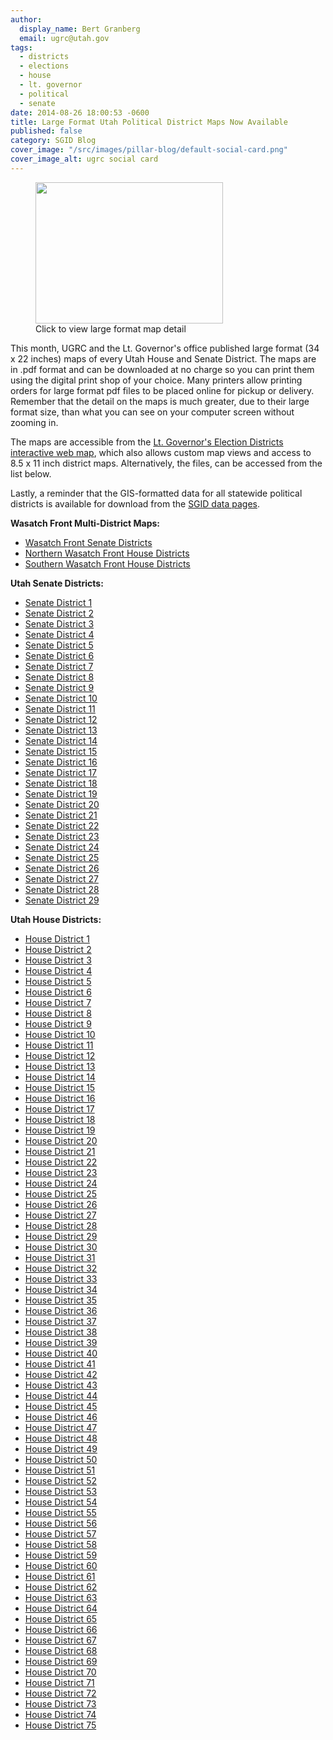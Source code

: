 ```yaml
---
author:
  display_name: Bert Granberg
  email: ugrc@utah.gov
tags:
  - districts
  - elections
  - house
  - lt. governor
  - political
  - senate
date: 2014-08-26 18:00:53 -0600
title: Large Format Utah Political District Maps Now Available
published: false
category: SGID Blog
cover_image: "/src/images/pillar-blog/default-social-card.png"
cover_image_alt: ugrc social card
---
```


<figure class="caption caption--right"><a href="/images/404.png"><img class="caption__image" src="/images/404.png" alt="" title="district59example" width="300" height="226" /></a><figcaption class="caption__text">Click to view large format map detail</figcaption></figure>This month, UGRC and the Lt. Governor's office published large format (34 x 22 inches) maps of every Utah House and Senate District. The maps are in .pdf format and can be downloaded at no charge so you can print them using the digital print shop of your choice. Many printers allow printing orders for large format pdf files to be placed online for pickup or delivery. Remember that the detail on the maps is much greater, due to their large format size, than what you can see on your computer screen without zooming in.</p>
<p>The maps are accessible from the <a href="https://elections.utah.gov/map/district-maps">Lt. Governor's Election Districts interactive web map</a>, which also allows custom map views and access to 8.5 x 11 inch district maps. Alternatively, the files, can be accessed from the list below. </p>
<p>Lastly, a reminder that the GIS-formatted data for all statewide political districts is available for download from the <a href="/products/sgid/political">SGID data pages</a>.</p>
<p><strong>Wasatch Front Multi-District Maps:</strong></p>
<ul>
<li><a href='https://elections.utah.gov/Media/Default/Documents/VotingDistrictMaps/LargeFormat/UtahSenateDistricts/SenateDistricts_WasatchFront.pdf'> Wasatch Front Senate Districts</a></li>
<li><a href='https://elections.utah.gov/Media/Default/Documents/VotingDistrictMaps/LargeFormat/UtahHouseDistricts/HouseDistricts_WasatchFrontNorth.pdf'> Northern Wasatch Front House Districts</a></li>
<li><a href='https://elections.utah.gov/Media/Default/Documents/VotingDistrictMaps/LargeFormat/UtahHouseDistricts/HouseDistricts_WasatchFrontSouth.pdf'> Southern Wasatch Front House Districts</a></li>
</ul>
<p><strong>Utah Senate Districts:</strong></p>
<ul>
<li><a href='https://elections.utah.gov/Media/Default/Documents/VotingDistrictMaps/LargeFormat/UtahSenateDistricts/SenateDistrict1.pdf'> Senate District 1</a></li>
<li><a href='https://elections.utah.gov/Media/Default/Documents/VotingDistrictMaps/LargeFormat/UtahSenateDistricts/SenateDistrict2.pdf'> Senate District 2</a></li>
<li><a href='https://elections.utah.gov/Media/Default/Documents/VotingDistrictMaps/LargeFormat/UtahSenateDistricts/SenateDistrict3.pdf'> Senate District 3</a></li>
<li><a href='https://elections.utah.gov/Media/Default/Documents/VotingDistrictMaps/LargeFormat/UtahSenateDistricts/SenateDistrict4.pdf'> Senate District 4</a></li>
<li><a href='https://elections.utah.gov/Media/Default/Documents/VotingDistrictMaps/LargeFormat/UtahSenateDistricts/SenateDistrict5.pdf'> Senate District 5</a></li>
<li><a href='https://elections.utah.gov/Media/Default/Documents/VotingDistrictMaps/LargeFormat/UtahSenateDistricts/SenateDistrict6.pdf'> Senate District 6</a></li>
<li><a href='https://elections.utah.gov/Media/Default/Documents/VotingDistrictMaps/LargeFormat/UtahSenateDistricts/SenateDistrict7.pdf'> Senate District 7</a></li>
<li><a href='https://elections.utah.gov/Media/Default/Documents/VotingDistrictMaps/LargeFormat/UtahSenateDistricts/SenateDistrict8.pdf'> Senate District 8</a></li>
<li><a href='https://elections.utah.gov/Media/Default/Documents/VotingDistrictMaps/LargeFormat/UtahSenateDistricts/SenateDistrict9.pdf'> Senate District 9</a></li>
<li><a href='https://elections.utah.gov/Media/Default/Documents/VotingDistrictMaps/LargeFormat/UtahSenateDistricts/SenateDistrict10.pdf'> Senate District 10</a></li>
<li><a href='https://elections.utah.gov/Media/Default/Documents/VotingDistrictMaps/LargeFormat/UtahSenateDistricts/SenateDistrict11.pdf'> Senate District 11</a></li>
<li><a href='https://elections.utah.gov/Media/Default/Documents/VotingDistrictMaps/LargeFormat/UtahSenateDistricts/SenateDistrict12.pdf'> Senate District 12</a></li>
<li><a href='https://elections.utah.gov/Media/Default/Documents/VotingDistrictMaps/LargeFormat/UtahSenateDistricts/SenateDistrict13.pdf'> Senate District 13</a></li>
<li><a href='https://elections.utah.gov/Media/Default/Documents/VotingDistrictMaps/LargeFormat/UtahSenateDistricts/SenateDistrict14.pdf'> Senate District 14</a></li>
<li><a href='https://elections.utah.gov/Media/Default/Documents/VotingDistrictMaps/LargeFormat/UtahSenateDistricts/SenateDistrict15.pdf'> Senate District 15</a></li>
<li><a href='https://elections.utah.gov/Media/Default/Documents/VotingDistrictMaps/LargeFormat/UtahSenateDistricts/SenateDistrict16.pdf'> Senate District 16</a></li>
<li><a href='https://elections.utah.gov/Media/Default/Documents/VotingDistrictMaps/LargeFormat/UtahSenateDistricts/SenateDistrict17.pdf'> Senate District 17</a></li>
<li><a href='https://elections.utah.gov/Media/Default/Documents/VotingDistrictMaps/LargeFormat/UtahSenateDistricts/SenateDistrict18.pdf'> Senate District 18</a></li>
<li><a href='https://elections.utah.gov/Media/Default/Documents/VotingDistrictMaps/LargeFormat/UtahSenateDistricts/SenateDistrict19.pdf'> Senate District 19</a></li>
<li><a href='https://elections.utah.gov/Media/Default/Documents/VotingDistrictMaps/LargeFormat/UtahSenateDistricts/SenateDistrict20.pdf'> Senate District 20</a></li>
<li><a href='https://elections.utah.gov/Media/Default/Documents/VotingDistrictMaps/LargeFormat/UtahSenateDistricts/SenateDistrict21.pdf'> Senate District 21</a></li>
<li><a href='https://elections.utah.gov/Media/Default/Documents/VotingDistrictMaps/LargeFormat/UtahSenateDistricts/SenateDistrict22.pdf'> Senate District 22</a></li>
<li><a href='https://elections.utah.gov/Media/Default/Documents/VotingDistrictMaps/LargeFormat/UtahSenateDistricts/SenateDistrict23.pdf'> Senate District 23</a></li>
<li><a href='https://elections.utah.gov/Media/Default/Documents/VotingDistrictMaps/LargeFormat/UtahSenateDistricts/SenateDistrict24.pdf'> Senate District 24</a></li>
<li><a href='https://elections.utah.gov/Media/Default/Documents/VotingDistrictMaps/LargeFormat/UtahSenateDistricts/SenateDistrict25.pdf'> Senate District 25</a></li>
<li><a href='https://elections.utah.gov/Media/Default/Documents/VotingDistrictMaps/LargeFormat/UtahSenateDistricts/SenateDistrict26.pdf'> Senate District 26</a></li>
<li><a href='https://elections.utah.gov/Media/Default/Documents/VotingDistrictMaps/LargeFormat/UtahSenateDistricts/SenateDistrict27.pdf'> Senate District 27</a></li>
<li><a href='https://elections.utah.gov/Media/Default/Documents/VotingDistrictMaps/LargeFormat/UtahSenateDistricts/SenateDistrict28.pdf'> Senate District 28</a></li>
<li><a href='https://elections.utah.gov/Media/Default/Documents/VotingDistrictMaps/LargeFormat/UtahSenateDistricts/SenateDistrict29.pdf'> Senate District 29</a></li>
</ul>
<p><strong>Utah House Districts:</strong></p>
<ul>
<li><a href='https://elections.utah.gov/Media/Default/Documents/VotingDistrictMaps/LargeFormat/UtahHouseDistricts/HouseDistrict1.pdf'> House District 1</a></li>
<li><a href='https://elections.utah.gov/Media/Default/Documents/VotingDistrictMaps/LargeFormat/UtahHouseDistricts/HouseDistrict2.pdf'> House District 2</a></li>
<li><a href='https://elections.utah.gov/Media/Default/Documents/VotingDistrictMaps/LargeFormat/UtahHouseDistricts/HouseDistrict3.pdf'> House District 3</a></li>
<li><a href='https://elections.utah.gov/Media/Default/Documents/VotingDistrictMaps/LargeFormat/UtahHouseDistricts/HouseDistrict4.pdf'> House District 4</a></li>
<li><a href='https://elections.utah.gov/Media/Default/Documents/VotingDistrictMaps/LargeFormat/UtahHouseDistricts/HouseDistrict5.pdf'> House District 5</a></li>
<li><a href='https://elections.utah.gov/Media/Default/Documents/VotingDistrictMaps/LargeFormat/UtahHouseDistricts/HouseDistrict6.pdf'> House District 6</a></li>
<li><a href='https://elections.utah.gov/Media/Default/Documents/VotingDistrictMaps/LargeFormat/UtahHouseDistricts/HouseDistrict7.pdf'> House District 7</a></li>
<li><a href='https://elections.utah.gov/Media/Default/Documents/VotingDistrictMaps/LargeFormat/UtahHouseDistricts/HouseDistrict8.pdf'> House District 8</a></li>
<li><a href='https://elections.utah.gov/Media/Default/Documents/VotingDistrictMaps/LargeFormat/UtahHouseDistricts/HouseDistrict9.pdf'> House District 9</a></li>
<li><a href='https://elections.utah.gov/Media/Default/Documents/VotingDistrictMaps/LargeFormat/UtahHouseDistricts/HouseDistrict10.pdf'> House District 10</a></li>
<li><a href='https://elections.utah.gov/Media/Default/Documents/VotingDistrictMaps/LargeFormat/UtahHouseDistricts/HouseDistrict11.pdf'> House District 11</a></li>
<li><a href='https://elections.utah.gov/Media/Default/Documents/VotingDistrictMaps/LargeFormat/UtahHouseDistricts/HouseDistrict12.pdf'> House District 12</a></li>
<li><a href='https://elections.utah.gov/Media/Default/Documents/VotingDistrictMaps/LargeFormat/UtahHouseDistricts/HouseDistrict13.pdf'> House District 13</a></li>
<li><a href='https://elections.utah.gov/Media/Default/Documents/VotingDistrictMaps/LargeFormat/UtahHouseDistricts/HouseDistrict14.pdf'> House District 14</a></li>
<li><a href='https://elections.utah.gov/Media/Default/Documents/VotingDistrictMaps/LargeFormat/UtahHouseDistricts/HouseDistrict15.pdf'> House District 15</a></li>
<li><a href='https://elections.utah.gov/Media/Default/Documents/VotingDistrictMaps/LargeFormat/UtahHouseDistricts/HouseDistrict16.pdf'> House District 16</a></li>
<li><a href='https://elections.utah.gov/Media/Default/Documents/VotingDistrictMaps/LargeFormat/UtahHouseDistricts/HouseDistrict17.pdf'> House District 17</a></li>
<li><a href='https://elections.utah.gov/Media/Default/Documents/VotingDistrictMaps/LargeFormat/UtahHouseDistricts/HouseDistrict18.pdf'> House District 18</a></li>
<li><a href='https://elections.utah.gov/Media/Default/Documents/VotingDistrictMaps/LargeFormat/UtahHouseDistricts/HouseDistrict19.pdf'> House District 19</a></li>
<li><a href='https://elections.utah.gov/Media/Default/Documents/VotingDistrictMaps/LargeFormat/UtahHouseDistricts/HouseDistrict20.pdf'> House District 20</a></li>
<li><a href='https://elections.utah.gov/Media/Default/Documents/VotingDistrictMaps/LargeFormat/UtahHouseDistricts/HouseDistrict21.pdf'> House District 21</a></li>
<li><a href='https://elections.utah.gov/Media/Default/Documents/VotingDistrictMaps/LargeFormat/UtahHouseDistricts/HouseDistrict22.pdf'> House District 22</a></li>
<li><a href='https://elections.utah.gov/Media/Default/Documents/VotingDistrictMaps/LargeFormat/UtahHouseDistricts/HouseDistrict23.pdf'> House District 23</a></li>
<li><a href='https://elections.utah.gov/Media/Default/Documents/VotingDistrictMaps/LargeFormat/UtahHouseDistricts/HouseDistrict24.pdf'> House District 24</a></li>
<li><a href='https://elections.utah.gov/Media/Default/Documents/VotingDistrictMaps/LargeFormat/UtahHouseDistricts/HouseDistrict25.pdf'> House District 25</a></li>
<li><a href='https://elections.utah.gov/Media/Default/Documents/VotingDistrictMaps/LargeFormat/UtahHouseDistricts/HouseDistrict26.pdf'> House District 26</a></li>
<li><a href='https://elections.utah.gov/Media/Default/Documents/VotingDistrictMaps/LargeFormat/UtahHouseDistricts/HouseDistrict27.pdf'> House District 27</a></li>
<li><a href='https://elections.utah.gov/Media/Default/Documents/VotingDistrictMaps/LargeFormat/UtahHouseDistricts/HouseDistrict28.pdf'> House District 28</a></li>
<li><a href='https://elections.utah.gov/Media/Default/Documents/VotingDistrictMaps/LargeFormat/UtahHouseDistricts/HouseDistrict29.pdf'> House District 29</a></li>
<li><a href='https://elections.utah.gov/Media/Default/Documents/VotingDistrictMaps/LargeFormat/UtahHouseDistricts/HouseDistrict30.pdf'> House District 30</a></li>
<li><a href='https://elections.utah.gov/Media/Default/Documents/VotingDistrictMaps/LargeFormat/UtahHouseDistricts/HouseDistrict31.pdf'> House District 31</a></li>
<li><a href='https://elections.utah.gov/Media/Default/Documents/VotingDistrictMaps/LargeFormat/UtahHouseDistricts/HouseDistrict32.pdf'> House District 32</a></li>
<li><a href='https://elections.utah.gov/Media/Default/Documents/VotingDistrictMaps/LargeFormat/UtahHouseDistricts/HouseDistrict33.pdf'> House District 33</a></li>
<li><a href='https://elections.utah.gov/Media/Default/Documents/VotingDistrictMaps/LargeFormat/UtahHouseDistricts/HouseDistrict34.pdf'> House District 34</a></li>
<li><a href='https://elections.utah.gov/Media/Default/Documents/VotingDistrictMaps/LargeFormat/UtahHouseDistricts/HouseDistrict35.pdf'> House District 35</a></li>
<li><a href='https://elections.utah.gov/Media/Default/Documents/VotingDistrictMaps/LargeFormat/UtahHouseDistricts/HouseDistrict36.pdf'> House District 36</a></li>
<li><a href='https://elections.utah.gov/Media/Default/Documents/VotingDistrictMaps/LargeFormat/UtahHouseDistricts/HouseDistrict37.pdf'> House District 37</a></li>
<li><a href='https://elections.utah.gov/Media/Default/Documents/VotingDistrictMaps/LargeFormat/UtahHouseDistricts/HouseDistrict38.pdf'> House District 38</a></li>
<li><a href='https://elections.utah.gov/Media/Default/Documents/VotingDistrictMaps/LargeFormat/UtahHouseDistricts/HouseDistrict39.pdf'> House District 39</a></li>
<li><a href='https://elections.utah.gov/Media/Default/Documents/VotingDistrictMaps/LargeFormat/UtahHouseDistricts/HouseDistrict40.pdf'> House District 40</a></li>
<li><a href='https://elections.utah.gov/Media/Default/Documents/VotingDistrictMaps/LargeFormat/UtahHouseDistricts/HouseDistrict41.pdf'> House District 41</a></li>
<li><a href='https://elections.utah.gov/Media/Default/Documents/VotingDistrictMaps/LargeFormat/UtahHouseDistricts/HouseDistrict42.pdf'> House District 42</a></li>
<li><a href='https://elections.utah.gov/Media/Default/Documents/VotingDistrictMaps/LargeFormat/UtahHouseDistricts/HouseDistrict43.pdf'> House District 43</a></li>
<li><a href='https://elections.utah.gov/Media/Default/Documents/VotingDistrictMaps/LargeFormat/UtahHouseDistricts/HouseDistrict44.pdf'> House District 44</a></li>
<li><a href='https://elections.utah.gov/Media/Default/Documents/VotingDistrictMaps/LargeFormat/UtahHouseDistricts/HouseDistrict45.pdf'> House District 45</a></li>
<li><a href='https://elections.utah.gov/Media/Default/Documents/VotingDistrictMaps/LargeFormat/UtahHouseDistricts/HouseDistrict46.pdf'> House District 46</a></li>
<li><a href='https://elections.utah.gov/Media/Default/Documents/VotingDistrictMaps/LargeFormat/UtahHouseDistricts/HouseDistrict47.pdf'> House District 47</a></li>
<li><a href='https://elections.utah.gov/Media/Default/Documents/VotingDistrictMaps/LargeFormat/UtahHouseDistricts/HouseDistrict48.pdf'> House District 48</a></li>
<li><a href='https://elections.utah.gov/Media/Default/Documents/VotingDistrictMaps/LargeFormat/UtahHouseDistricts/HouseDistrict49.pdf'> House District 49</a></li>
<li><a href='https://elections.utah.gov/Media/Default/Documents/VotingDistrictMaps/LargeFormat/UtahHouseDistricts/HouseDistrict50.pdf'> House District 50</a></li>
<li><a href='https://elections.utah.gov/Media/Default/Documents/VotingDistrictMaps/LargeFormat/UtahHouseDistricts/HouseDistrict51.pdf'> House District 51</a></li>
<li><a href='https://elections.utah.gov/Media/Default/Documents/VotingDistrictMaps/LargeFormat/UtahHouseDistricts/HouseDistrict52.pdf'> House District 52</a></li>
<li><a href='https://elections.utah.gov/Media/Default/Documents/VotingDistrictMaps/LargeFormat/UtahHouseDistricts/HouseDistrict53.pdf'> House District 53</a></li>
<li><a href='https://elections.utah.gov/Media/Default/Documents/VotingDistrictMaps/LargeFormat/UtahHouseDistricts/HouseDistrict54.pdf'> House District 54</a></li>
<li><a href='https://elections.utah.gov/Media/Default/Documents/VotingDistrictMaps/LargeFormat/UtahHouseDistricts/HouseDistrict55.pdf'> House District 55</a></li>
<li><a href='https://elections.utah.gov/Media/Default/Documents/VotingDistrictMaps/LargeFormat/UtahHouseDistricts/HouseDistrict56.pdf'> House District 56</a></li>
<li><a href='https://elections.utah.gov/Media/Default/Documents/VotingDistrictMaps/LargeFormat/UtahHouseDistricts/HouseDistrict57.pdf'> House District 57</a></li>
<li><a href='https://elections.utah.gov/Media/Default/Documents/VotingDistrictMaps/LargeFormat/UtahHouseDistricts/HouseDistrict58.pdf'> House District 58</a></li>
<li><a href='https://elections.utah.gov/Media/Default/Documents/VotingDistrictMaps/LargeFormat/UtahHouseDistricts/HouseDistrict59.pdf'> House District 59</a></li>
<li><a href='https://elections.utah.gov/Media/Default/Documents/VotingDistrictMaps/LargeFormat/UtahHouseDistricts/HouseDistrict60.pdf'> House District 60</a></li>
<li><a href='https://elections.utah.gov/Media/Default/Documents/VotingDistrictMaps/LargeFormat/UtahHouseDistricts/HouseDistrict61.pdf'> House District 61</a></li>
<li><a href='https://elections.utah.gov/Media/Default/Documents/VotingDistrictMaps/LargeFormat/UtahHouseDistricts/HouseDistrict62.pdf'> House District 62</a></li>
<li><a href='https://elections.utah.gov/Media/Default/Documents/VotingDistrictMaps/LargeFormat/UtahHouseDistricts/HouseDistrict63.pdf'> House District 63</a></li>
<li><a href='https://elections.utah.gov/Media/Default/Documents/VotingDistrictMaps/LargeFormat/UtahHouseDistricts/HouseDistrict64.pdf'> House District 64</a></li>
<li><a href='https://elections.utah.gov/Media/Default/Documents/VotingDistrictMaps/LargeFormat/UtahHouseDistricts/HouseDistrict65.pdf'> House District 65</a></li>
<li><a href='https://elections.utah.gov/Media/Default/Documents/VotingDistrictMaps/LargeFormat/UtahHouseDistricts/HouseDistrict66.pdf'> House District 66</a></li>
<li><a href='https://elections.utah.gov/Media/Default/Documents/VotingDistrictMaps/LargeFormat/UtahHouseDistricts/HouseDistrict67.pdf'> House District 67</a></li>
<li><a href='https://elections.utah.gov/Media/Default/Documents/VotingDistrictMaps/LargeFormat/UtahHouseDistricts/HouseDistrict68.pdf'> House District 68</a></li>
<li><a href='https://elections.utah.gov/Media/Default/Documents/VotingDistrictMaps/LargeFormat/UtahHouseDistricts/HouseDistrict69.pdf'> House District 69</a></li>
<li><a href='https://elections.utah.gov/Media/Default/Documents/VotingDistrictMaps/LargeFormat/UtahHouseDistricts/HouseDistrict70.pdf'> House District 70</a></li>
<li><a href='https://elections.utah.gov/Media/Default/Documents/VotingDistrictMaps/LargeFormat/UtahHouseDistricts/HouseDistrict71.pdf'> House District 71</a></li>
<li><a href='https://elections.utah.gov/Media/Default/Documents/VotingDistrictMaps/LargeFormat/UtahHouseDistricts/HouseDistrict72.pdf'> House District 72</a></li>
<li><a href='https://elections.utah.gov/Media/Default/Documents/VotingDistrictMaps/LargeFormat/UtahHouseDistricts/HouseDistrict73.pdf'> House District 73</a></li>
<li><a href='https://elections.utah.gov/Media/Default/Documents/VotingDistrictMaps/LargeFormat/UtahHouseDistricts/HouseDistrict74.pdf'> House District 74</a></li>
<li><a href='https://elections.utah.gov/Media/Default/Documents/VotingDistrictMaps/LargeFormat/UtahHouseDistricts/HouseDistrict75.pdf'> House District 75</a></li>
</ul>

